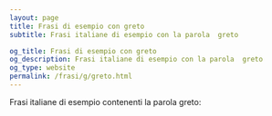 ```yaml
---
layout: page
title: Frasi di esempio con greto 
subtitle: Frasi italiane di esempio con la parola  greto

og_title: Frasi di esempio con greto 
og_description: Frasi italiane di esempio con la parola  greto
og_type: website
permalink: /frasi/g/greto.html
---
```


Frasi italiane di esempio contenenti la parola greto:


